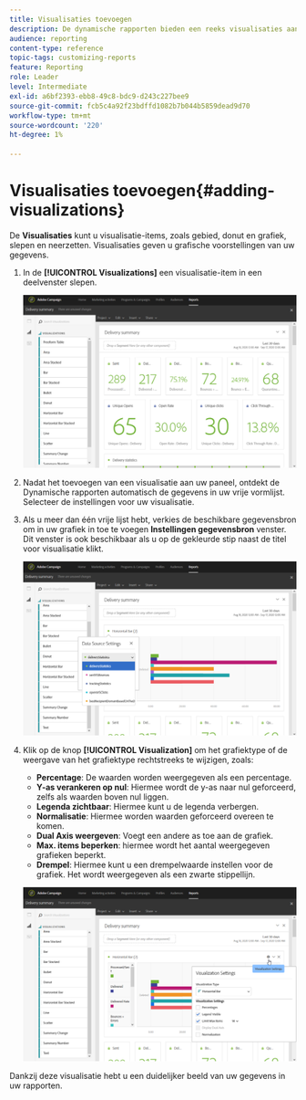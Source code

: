 ```yaml
---
title: Visualisaties toevoegen
description: De dynamische rapporten bieden een reeks visualisaties aan om een grafische vertegenwoordiging aan uw rapport toe te voegen.
audience: reporting
content-type: reference
topic-tags: customizing-reports
feature: Reporting
role: Leader
level: Intermediate
exl-id: a6bf2393-ebb8-49c8-bdc9-d243c227bee9
source-git-commit: fcb5c4a92f23bdffd1082b7b044b5859dead9d70
workflow-type: tm+mt
source-wordcount: '220'
ht-degree: 1%

---
```


# Visualisaties toevoegen{#adding-visualizations}

De **Visualisaties** kunt u visualisatie-items, zoals gebied, donut en grafiek, slepen en neerzetten. Visualisaties geven u grafische voorstellingen van uw gegevens.

1. In de **[!UICONTROL Visualizations]** een visualisatie-item in een deelvenster slepen.

   ![](assets/dynamic_report_visualization_1.png)

1. Nadat het toevoegen van een visualisatie aan uw paneel, ontdekt de Dynamische rapporten automatisch de gegevens in uw vrije vormlijst. Selecteer de instellingen voor uw visualisatie.
1. Als u meer dan één vrije lijst hebt, verkies de beschikbare gegevensbron om in uw grafiek in toe te voegen **Instellingen gegevensbron** venster. Dit venster is ook beschikbaar als u op de gekleurde stip naast de titel voor visualisatie klikt.

   ![](assets/dynamic_report_visualization_2.png)

1. Klik op de knop **[!UICONTROL Visualization]** om het grafiektype of de weergave van het grafiektype rechtstreeks te wijzigen, zoals:

   * **Percentage**: De waarden worden weergegeven als een percentage.
   * **Y-as verankeren op nul**: Hiermee wordt de y-as naar nul geforceerd, zelfs als waarden boven nul liggen.
   * **Legenda zichtbaar**: Hiermee kunt u de legenda verbergen.
   * **Normalisatie**: Hiermee worden waarden geforceerd overeen te komen.
   * **Dual Axis weergeven**: Voegt een andere as toe aan de grafiek.
   * **Max. items beperken**: hiermee wordt het aantal weergegeven grafieken beperkt.
   * **Drempel**: Hiermee kunt u een drempelwaarde instellen voor de grafiek. Het wordt weergegeven als een zwarte stippellijn.

   ![](assets/dynamic_report_visualization_3.png)

Dankzij deze visualisatie hebt u een duidelijker beeld van uw gegevens in uw rapporten.

